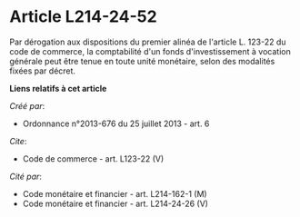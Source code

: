 # Article L214-24-52

Par dérogation aux dispositions du premier alinéa de l'article L. 123-22 du code de commerce, la comptabilité d'un fonds
d'investissement à vocation générale peut être tenue en toute unité monétaire, selon des modalités fixées par décret.

**Liens relatifs à cet article**

_Créé par_:

  - Ordonnance n°2013-676 du 25 juillet 2013 - art. 6

_Cite_:

  - Code de commerce - art. L123-22 (V)

_Cité par_:

  - Code monétaire et financier - art. L214-162-1 (M)
  - Code monétaire et financier - art. L214-24-26 (V)

